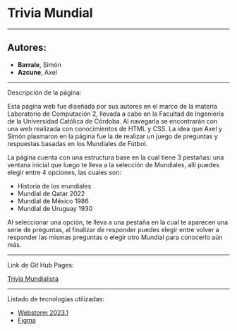 # Trivia Mundial

---
## Autores:
- **Barrale**, Simón
- **Azcune**, Axel

---

Descripción de la página:

Esta página web fue diseñada por sus autores en el marco de la materia Laboratorio de Computación 2, llevada a cabo en la Facultad de Ingeniería de la Universidad Católica de Córdoba.
Al navegarla se encontrarán  con una web realizada con conocimientos de HTML y CSS.
La idea que Axel y Simón plasmaron en la página fue la de realizar un juego de preguntas y respuestas basadas en los Mundiales de Fútbol.

La página cuenta con una estructura base en la cual tiene 3 pestañas: una ventana inicial que luego te lleva a la selección de Mundiales, allí puedes elegir entre 4 opciones, las cuales son:

- Historia de los mundiales
- Mundial de Qatar 2022
- Mundial de México 1986
- Mundial de Uruguay 1930

Al seleccionar una opción, te lleva a una pestaña en la cual te aparecen una serie de preguntas, al finalizar de responder puedes elegir entre volver a responder las mismas preguntas o elegir otro Mundial para conocerlo aún más.

---

Link de Git Hub Pages:

[Trivia Mundialista]()


---

Listado de tecnologías utilizadas:

- [Webstorm 2023.1](https://www.jetbrains.com/webstorm/promo/?source=google&medium=cpc&campaign=9641686239&term=webstorm&content=604189299295&gad=1&gclid=CjwKCAjw3ueiBhBmEiwA4BhspBb7rva5wveqWR-GXb94RXQZqhsqZstdj-Uir2J1RnhjxOwl3cxcwRoCtKkQAvD_BwE)
- [Figma](https://www.figma.com)


